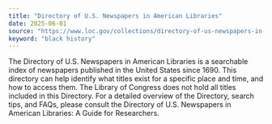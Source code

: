 ```yaml
---
title: "Directory of U.S. Newspapers in American Libraries"
date: 2025-06-01
source: "https://www.loc.gov/collections/directory-of-us-newspapers-in-american-libraries/about-this-collection/"
keyword: "black history"
---
```


The Directory of U.S. Newspapers in American Libraries is a searchable index of newspapers published in the United States since 1690. This directory can help identify what titles exist for a specific place and time, and how to access them. The Library of Congress does not hold all titles included in this Directory. For a detailed overview of the Directory, search tips, and FAQs, please consult the Directory of U.S. Newspapers in American Libraries: A Guide for Researchers.